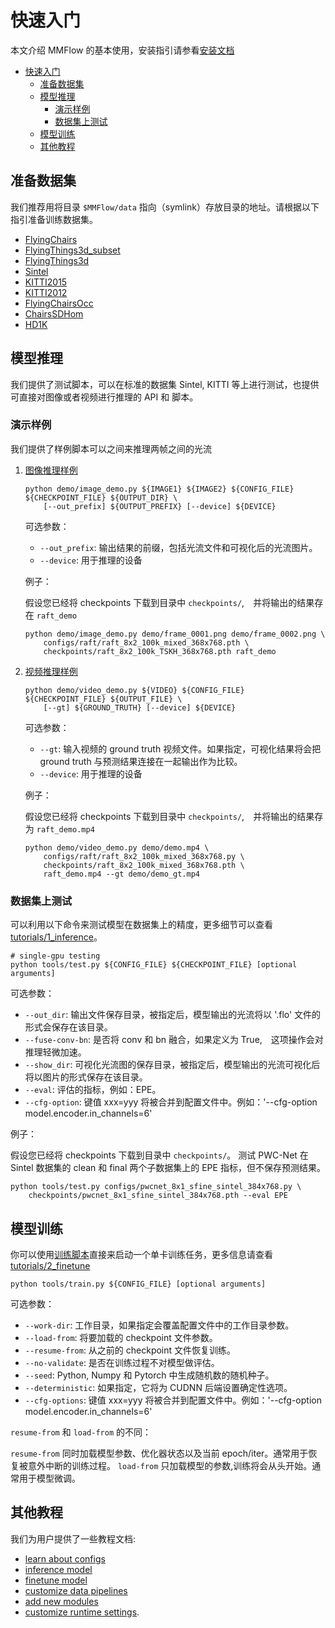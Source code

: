 # 快速入门

本文介绍 MMFlow 的基本使用，安装指引请参看[安装文档](install.md)

<!--- TOC --->
- [快速入门](#快速入门)
  - [准备数据集](#准备数据集)
  - [模型推理](#模型推理)
    - [演示样例](#演示样例)
    - [数据集上测试](#数据集上测试)
  - [模型训练](#模型训练)
  - [其他教程](#其他教程)
<!--- TOC --->

## 准备数据集

我们推荐用将目录 `$MMFlow/data` 指向（symlink）存放目录的地址。请根据以下指引准备训练数据集。

- [FlyingChairs](../docs/data_prepare/FlyingChairs/README.md)
- [FlyingThings3d_subset](../docs/data_prepare/FlyingThings3d_subset/README.md)
- [FlyingThings3d](../docs/data_prepare/FlyingThings3d/README.md)
- [Sintel](../docs/data_prepare/Sintel/README.md)
- [KITTI2015](../docs/data_prepare/KITTI2015/README.md)
- [KITTI2012](../docs/data_prepare/KITTI2012/README.md)
- [FlyingChairsOcc](../docs/data_prepare/FlyingChairsOcc/README.md)
- [ChairsSDHom](../docs/data_prepare/ChairsSDHom/README.md)
- [HD1K](../docs/data_prepare/hd1k/README.md)

## 模型推理

我们提供了测试脚本，可以在标准的数据集 Sintel, KITTI 等上进行测试，也提供可直接对图像或者视频进行推理的 API 和 脚本。

### 演示样例

我们提供了样例脚本可以之间来推理两帧之间的光流

1. [图像推理样例](../demo/image_demo.py)

    ```shell
    python demo/image_demo.py ${IMAGE1} ${IMAGE2} ${CONFIG_FILE} ${CHECKPOINT_FILE} ${OUTPUT_DIR} \
        [--out_prefix] ${OUTPUT_PREFIX} [--device] ${DEVICE}
    ```

    可选参数：

    - `--out_prefix`: 输出结果的前缀，包括光流文件和可视化后的光流图片。
    - `--device`: 用于推理的设备

    例子：

    假设您已经将 checkpoints 下载到目录中 `checkpoints/`,　并将输出的结果存在 `raft_demo`

    ```shell
    python demo/image_demo.py demo/frame_0001.png demo/frame_0002.png \
        configs/raft/raft_8x2_100k_mixed_368x768.pth \
        checkpoints/raft_8x2_100k_TSKH_368x768.pth raft_demo
    ```

2. [视频推理样例](../demo/video_demo.py)

    ```shell
    python demo/video_demo.py ${VIDEO} ${CONFIG_FILE} ${CHECKPOINT_FILE} ${OUTPUT_FILE} \
        [--gt] ${GROUND_TRUTH} [--device] ${DEVICE}
    ```

    可选参数：

    - `--gt`: 输入视频的 ground truth 视频文件。如果指定，可视化结果将会把 ground truth
        与预测结果连接在一起输出作为比较。
    - `--device`: 用于推理的设备

    例子：

    假设您已经将 checkpoints 下载到目录中 `checkpoints/`,　并将输出的结果存为 `raft_demo.mp4`

    ```shell
    python demo/video_demo.py demo/demo.mp4 \
        configs/raft/raft_8x2_100k_mixed_368x768.py \
        checkpoints/raft_8x2_100k_mixed_368x768.pth \
        raft_demo.mp4 --gt demo/demo_gt.mp4
    ```

### 数据集上测试

可以利用以下命令来测试模型在数据集上的精度，更多细节可以查看 [tutorials/1_inference](../docs/tutorials/1_inference.md)。

```shell
# single-gpu testing
python tools/test.py ${CONFIG_FILE} ${CHECKPOINT_FILE} [optional arguments]
```

可选参数：

- `--out_dir`: 输出文件保存目录，被指定后，模型输出的光流将以 '.flo' 文件的形式会保存在该目录。
- `--fuse-conv-bn`: 是否将 conv 和 bn 融合，如果定义为 True,　这项操作会对推理轻微加速。
- `--show_dir`: 可视化光流图的保存目录，被指定后，模型输出的光流可视化后将以图片的形式保存在该目录。
- `--eval`: 评估的指标，例如：EPE。
- `--cfg-option`: 键值 xxx=yyy 将被合并到配置文件中。例如：'--cfg-option model.encoder.in_channels=6'

例子：

假设您已经将 checkpoints 下载到目录中 `checkpoints/`。
测试 PWC-Net 在 Sintel 数据集的 clean 和 final 两个子数据集上的 EPE 指标，但不保存预测结果。

```shell
python tools/test.py configs/pwcnet_8x1_sfine_sintel_384x768.py \
    checkpoints/pwcnet_8x1_sfine_sintel_384x768.pth --eval EPE

```

## 模型训练

你可以使用[训练脚本](../tools/train.py)直接来启动一个单卡训练任务，更多信息请查看 [tutorials/2_finetune](../docs/tutorials/2_finetune.md)

```shell
python tools/train.py ${CONFIG_FILE} [optional arguments]
```

可选参数：

- `--work-dir`: 工作目录，如果指定会覆盖配置文件中的工作目录参数。
- `--load-from`: 将要加载的 checkpoint 文件参数。
- `--resume-from`: 从之前的 checkpoint 文件恢复训练。
- `--no-validate`: 是否在训练过程不对模型做评估。
- `--seed`: Python, Numpy 和 Pytorch 中生成随机数的随机种子。
- `--deterministic`: 如果指定，它将为 CUDNN 后端设置确定性选项。
- `--cfg-options`: 键值 xxx=yyy 将被合并到配置文件中。例如：'--cfg-option model.encoder.in_channels=6'

`resume-from` 和 `load-from` 的不同：

`resume-from` 同时加载模型参数、优化器状态以及当前 epoch/iter。通常用于恢复被意外中断的训练过程。
`load-from` 只加载模型的参数,训练将会从头开始。通常用于模型微调。

## 其他教程

我们为用户提供了一些教程文档:

- [learn about configs](../docs/tutorials/0_config.md)
- [inference model](../docs/tutorials/1_inference.md)
- [finetune model](../docs/tutorials/2_finetune.md)
- [customize data pipelines](../docs/tutorials/3_data_pipeline.md)
- [add new modules](../docs/tutorials/4_new_modules.md)
- [customize runtime settings](../docs/tutorials/5_customize_runtime.md).

